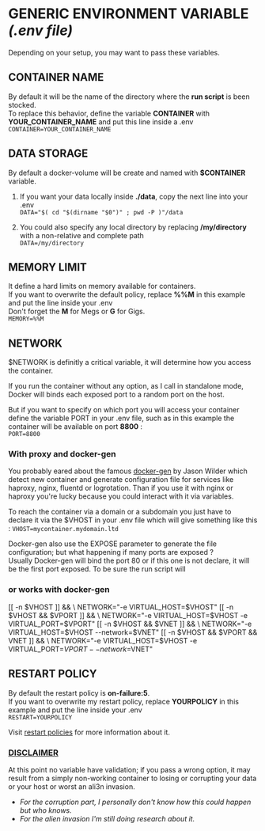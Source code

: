 # GENERIC ENVIRONMENT VARIABLE *(.env file)*
Depending on your setup, you may want to pass these variables.  

## CONTAINER NAME
By default it will be the name of the directory where the **run script** is been stocked.  
To replace this behavior, define the variable **CONTAINER** with **YOUR_CONTAINER_NAME** and put this line inside a .env  
`CONTAINER=YOUR_CONTAINER_NAME`

## DATA STORAGE
By default a docker-volume will be create and named with **$CONTAINER** variable.  
1. If you want your data locally inside **./data**, copy the next line into your .env  
`DATA="$( cd "$(dirname "$0")" ; pwd -P )"/data`  

2. You could also specify any local directory by replacing **/my/directory** with a non-relative and complete path  
`DATA=/my/directory`

## MEMORY LIMIT
It define a hard limits on memory available for containers.  
If you want to overwrite the default policy, replace **%%M** in this example and put the line inside your .env  
Don't forget the **M** for Megs or **G** for Gigs.  
`MEMORY=%%M`  

## NETWORK
$NETWORK is definitly a critical variable, it will determine how you access the container.  

If you run the container without any option, as I call in standalone mode, Docker will binds each exposed port to a random port on the host.  

But if you want to specify on which port you will access your container define the variable PORT in your .env file, such as in this example the container will be available on port **8800** :  
`PORT=8800`  

### With proxy and docker-gen
You probably eared about the famous <a href="https://github.com/jwilder/docker-gen" title="" target="_blank">docker-gen</a> by Jason Wilder which detect new container and generate configuration file for services like haproxy, nginx, fluentd or logrotation. Than if you use it with nginx or haproxy you're lucky because you could interact with it via variables.  

To reach the container via a domain or a subdomain you just have to declare it via the $VHOST in your .env file which will give something like this : 
`VHOST=mycontainer.mydomain.ltd`  

Docker-gen also use the EXPOSE parameter to generate the file configuration; but what happening if many ports are exposed ?  
Usually Docker-gen will bind the port 80 or if this one is not declare, it will be the first port exposed. To be sure the run script will 

### or works with docker-gen
[[ -n $VHOST ]] && \
  NETWORK="-e VIRTUAL_HOST=$VHOST"
[[ -n $VHOST && $VPORT ]] && \
  NETWORK="-e VIRTUAL_HOST=$VHOST -e VIRTUAL_PORT=$VPORT"
[[ -n $VHOST && $VNET ]] && \
  NETWORK="-e VIRTUAL_HOST=$VHOST --network=$VNET"
[[ -n $VHOST && $VPORT && VNET ]] && \
  NETWORK="-e VIRTUAL_HOST=$VHOST -e VIRTUAL_PORT=$VPORT --network=$VNET"


## RESTART POLICY
By default the restart policy is **on-failure:5**.  
If you want to overwrite my restart policy, replace **YOURPOLICY** in this example and put the line inside your .env  
`RESTART=YOURPOLICY`  

Visit [restart policies](https://docs.docker.com/engine/reference/run/#restart-policies-restart) for more information about it.  

### <a href="DISCLAIMER.md" title="a statement in which a person or company states that they are not directly involved with or responsible for something." target="_blank">DISCLAIMER</a>
At this point no variable have validation; if you pass a wrong option, it may result from a simply non-working container to losing or corrupting your data or your host or worst an ali3n invasion.

- *For the corruption part, I personally don't know how this could happen but who knows.*
- *For the alien invasion I'm still doing research about it.*
